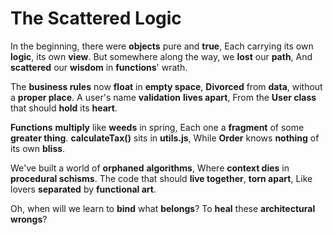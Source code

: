 # The Scattered Logic

In the beginning, there were **objects** pure and **true**,
Each carrying its own **logic**, its own **view**.
But somewhere along the way, we **lost** our **path**,
And **scattered** our **wisdom** in **functions**' wrath.

The **business rules** now **float** in **empty space**,
**Divorced** from **data**, without a **proper place**.
A user's name **validation** **lives apart**,
From the **User class** that should **hold** its **heart**.

**Functions** **multiply** like **weeds** in spring,
Each one a **fragment** of some **greater thing**.
**calculateTax()** sits in **utils.js**,
While **Order** knows **nothing** of its own **bliss**.

We've built a world of **orphaned** **algorithms**,
Where **context dies** in **procedural schisms**.
The code that should **live together**, **torn apart**,
Like lovers **separated** by **functional art**.

Oh, when will we learn to **bind** what **belongs**?
To **heal** these **architectural wrongs**?
